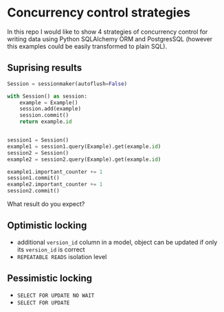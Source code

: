 # Concurrency control strategies
In this repo I would like to show 4 strategies of concurrency control for writing data
using Python SQLAlchemy ORM and PostgresSQL (however this examples could be easily transformed to
plain SQL).

## Suprising results
```python
Session = sessionmaker(autoflush=False)

with Session() as session:
    example = Example()
    session.add(example)
    session.commit()
    return example.id


session1 = Session()
example1 = session1.query(Example).get(example.id)
session2 = Session()
example2 = session2.query(Example).get(example.id)

example1.important_counter += 1
session1.commit()
example2.important_counter += 1
session2.commit()
```
What result do you expect?

## Optimistic locking
- additional `version_id` column in a model, object can be updated if only its `version_id` is correct
- `REPEATABLE READS` isolation level

## Pessimistic locking
- `SELECT FOR UPDATE NO WAIT`
- `SELECT FOR UPDATE`